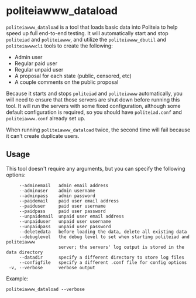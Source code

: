 # politeiawww_dataload

`politeiawww_dataload` is a tool that loads basic data into Politeia to help
speed up full end-to-end testing. It will automatically start and stop
`politeiad` and `politeiawww`, and utilize the `politeiawww_dbutil` and
`politeiawwwcli` tools to create the following:

* Admin user
* Regular paid user
* Regular unpaid user
* A proposal for each state (public, censored, etc)
* A couple comments on the public proposal

Because it starts and stops `politeiad` and `politeiawww` automatically, you
will need to ensure that those servers are shut down before running this tool.
It will run the servers with some fixed configuration, although some default
configuration is required, so you should have `politeiad.conf` and `politeiawww.conf`
already set up.

When running `politeiawww_dataload` twice,
the second time will fail because it can't create duplicate users.

## Usage

This tool doesn't require any arguments, but you can specify the following options:

```
     --adminemail   admin email address
     --adminuser    admin username
     --adminpass    admin password
     --paidemail    paid user email address
     --paiduser     paid user username
     --paidpass     paid user password
     --unpaidemail  unpaid user email address
     --unpaiduser   unpaid user username
     --unpaidpass   unpaid user password
     --deletedata   before loading the data, delete all existing data
     --debuglevel   the debug level to set when starting politeiad and politeiawww
                    server; the servers' log output is stored in the data directory
     --datadir      specify a different directory to store log files
     --configfile   specify a different .conf file for config options
 -v, --verbose      verbose output
```

Example:

```
politeiawww_dataload --verbose
```

